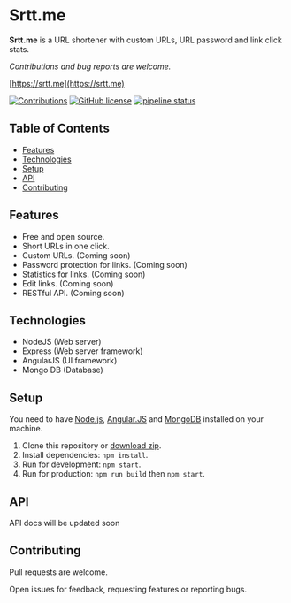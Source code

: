 # Srtt.me

**Srtt.me** is a URL shortener with custom URLs, URL password and link click stats.

*Contributions and bug reports are welcome.*

[https://srtt.me](https://srtt.me)

[![Contributions](https://img.shields.io/badge/contributions-welcome-brightgreen.svg)](https://github.com/BRoy98/srtt.me/#contributing)
[![GitHub license](https://img.shields.io/github/license/BRoy98/srtt.me.svg)](https://github.com/BRoy98/srtt.me/blob/develop/LICENSE)
[![pipeline status](https://gitlab.com/BRoy98/srtt-me/badges/master/pipeline.svg)](https://gitlab.com/BRoy98/srtt-me/commits/master)

## Table of Contents
* [Features](#features)
* [Technologies](#technologies)
* [Setup](#setup)
* [API](#api)
* [Contributing](#contributing)

## Features
* Free and open source.
* Short URLs in one click.
* Custom URLs. (Coming soon)
* Password protection for links. (Coming soon)
* Statistics for links. (Coming soon)
* Edit links. (Coming soon)
* RESTful API. (Coming soon)

## Technologies
* NodeJS (Web server)
* Express (Web server framework)
* AngularJS (UI framework)
* Mongo DB (Database)

## Setup
You need to have [Node.js](https://nodejs.org/), [Angular.JS](https://angular.io/) and [MongoDB](https://www.mongodb.com/) installed on your machine.

1. Clone this repository or [download zip](https://github.com/BRoy98/srtt.me/archive/develop.zip).
2. Install dependencies: `npm install`.
3. Run for development: `npm start`.
4. Run for production: `npm run build` then `npm start`.

## API
API docs will be updated soon

## Contributing
Pull requests are welcome.

Open issues for feedback, requesting features or reporting bugs.